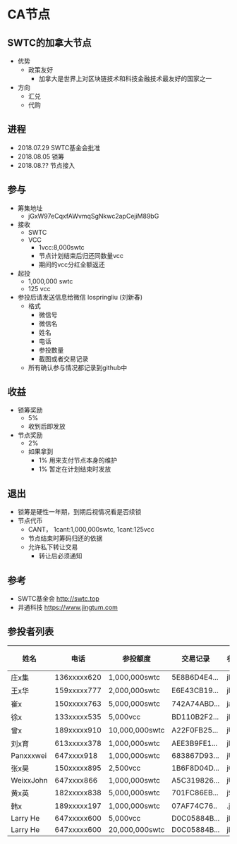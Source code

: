 # CA节点

## SWTC的加拿大节点
  - 优势
    - 政策友好
      - 加拿大是世界上对区块链技术和科技金融技术最友好的国家之一
  - 方向
    - 汇兑
    - 代购

## 进程
  - 2018.07.29  SWTC基金会批准
  - 2018.08.05  锁筹
  - 2018.08.??  节点接入

## 参与 
  - 筹集地址
    - jGxW97eCqxfAWvmqSgNkwc2apCejiM89bG
  - 接收
    - SWTC
    - VCC
      - 1vcc:8,000swtc
      - 节点计划结束后归还同数量vcc
      - 期间的vcc分红全额返还
  - 起投
    - 1,000,000 swtc
    - 125 vcc
  - 参投后请发送信息给微信 lospringliu (刘新春)
    - 格式
      - 微信号
      - 微信名
      - 姓名
      - 电话
      - 参投数量
      - 截图或者交易记录
    - 所有确认参与情况都记录到github中

## 收益
  - 锁筹奖励
    - 5%
    - 收到后即发放
  - 节点奖励
    - 2%
    - 如果拿到
      - 1% 用来支付节点本身的维护
      - 1% 暂定在计划结束时发放

## 退出
  - 锁筹是硬性一年期，到期后视情况看是否续锁
  - 节点代币
    - CANT， 1cant:1,000,000swtc, 1cant:125vcc
    - 节点结束时筹码归还的依据
    - 允许私下转让交易
      - 转让后必须通知

## 参考
  - SWTC基金会 http://swtc.top
  - 井通科技   https://www.jingtum.com

## 参投者列表
|姓名|电话|参投额度|交易记录|参投地址|对应代币|
|----|----|--------|--------|--------|--------|
|庄x集|136xxxxx620|1,000,000swtc|5E8B6D4E4...|jExg7...|1cant|
|王x华|159xxxxx777|2,000,000swtc|E6E43CB19...|jBRAQ...|2cant|
|崔x  |150xxxxx763|5,000,000swtc|742A74ABD...|jasejT...|5cant|
|徐x  |133xxxxx535|5,000vcc     |BD110B2F2...|jMbmo...|40cant|
|曾x  |189xxxxx910|10,000,000swtc|A22F0FB25...|jUFD7...|10cant|
|刘x育|613xxxxx378|1,000,000swtc|AEE3B9FE1...|jLrJNp...|1cant|
|Panxxxwei|647xxxx918|1,000,000swtc|683867D93...|jUEvu...|1cant|
|张x昊|150xxxxx895|2,500vcc     |1B6F8D04D...|jQBEg...|20cant|
|WeixxJohn|647xxxx866|1,000,000swtc|A5C319826...|jUA9T...|1cant|
|黄x英|182xxxxx838|5,000,000swtc|701FC86EB...|j9FBz...|5cant|
|韩x|189xxxxx197|1,000,000swtc|07AF74C76..|.jhdoA..|1cant|
|Larry He|647xxxxx600|5,000vcc  |D0C05884B...|jBwdz...|40cant|
|Larry He|647xxxxx600|20,000,000swtc |D0C05884B...|jBwdz...|20cant|

